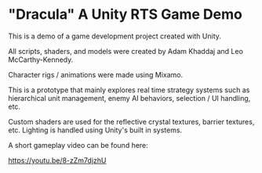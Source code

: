 # "Dracula" A Unity RTS Game Demo

This is a demo of a game development project created with Unity.

All scripts, shaders, and models were created by Adam Khaddaj and Leo McCarthy-Kennedy.

Character rigs / animations were made using Mixamo.

This is a prototype that mainly explores real time strategy systems such as hierarchical unit management, enemy AI behaviors, selection / UI handling, etc. 

Custom shaders are used for the reflective crystal textures, barrier textures, etc.  Lighting is handled using Unity's built in systems.

A short gameplay video can be found here:

https://youtu.be/8-zZm7djzhU
